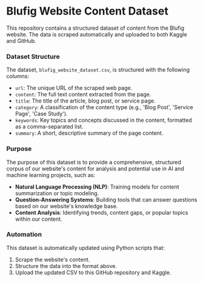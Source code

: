 # Blufig Website Content Dataset

This repository contains a structured dataset of content from the Blufig website. The data is scraped automatically and uploaded to both Kaggle and GitHub.

### Dataset Structure

The dataset, `blufig_website_dataset.csv`, is structured with the following columns:

-   `url`: The unique URL of the scraped web page.
-   `content`: The full text content extracted from the page.
-   `title`: The title of the article, blog post, or service page.
-   `category`: A classification of the content type (e.g., 'Blog Post', 'Service Page', 'Case Study').
-   `keywords`: Key topics and concepts discussed in the content, formatted as a comma-separated list.
-   `summary`: A short, descriptive summary of the page content.

### Purpose

The purpose of this dataset is to provide a comprehensive, structured corpus of our website's content for analysis and potential use in AI and machine learning projects, such as:
-   **Natural Language Processing (NLP)**: Training models for content summarization or topic modeling.
-   **Question-Answering Systems**: Building tools that can answer questions based on our website's knowledge base.
-   **Content Analysis**: Identifying trends, content gaps, or popular topics within our content.

### Automation
This dataset is automatically updated using Python scripts that:
1.  Scrape the website's content.
2.  Structure the data into the format above.
3.  Upload the updated CSV to this GitHub repository and Kaggle.
